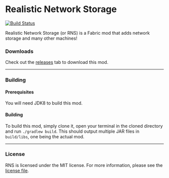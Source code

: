 # Realistic Network Storage
[![Build Status](https://travis-ci.org/Seres67/RealisticNetworkStorage.svg?branch=master)](https://travis-ci.org/Seres67/RealisticNetworkStorage)  

Realistic Network Storage (or RNS) is a Fabric mod that adds network storage and many other machines!

### Downloads
Check out the [releases](https://github.com/Seres67/RealisticNetworkStorage/releases) tab to download this mod.
___
### Building

#### Prerequisites
You will need JDK8 to build this mod.  

#### Building
To build this mod, simply clone it, open your terminal in the cloned directory and run `./gradlew build`. This should output multiple JAR files in `build/libs`, one being the actual mod.
___
### License  
RNS is licensed under the MIT license. For more information, please see the [license file](https://github.com/Seres67/RealisticNetworkStorage/blob/master/LICENSE).
